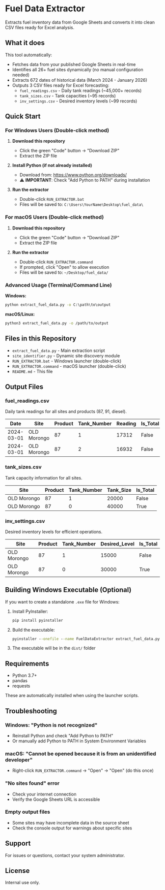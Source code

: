 # Fuel Data Extractor

Extracts fuel inventory data from Google Sheets and converts it into clean CSV files ready for Excel analysis.

## What it does

This tool automatically:
- Fetches data from your published Google Sheets in real-time
- Identifies all 26+ fuel sites dynamically (no manual configuration needed)
- Extracts 672 dates of historical data (March 2024 - January 2026)
- Outputs 3 CSV files ready for Excel forecasting:
  - `fuel_readings.csv` - Daily tank readings (~45,000+ records)
  - `tank_sizes.csv` - Tank capacities (~95 records)
  - `inv_settings.csv` - Desired inventory levels (~99 records)

## Quick Start

### For Windows Users (Double-click method)

1. **Download this repository**
   - Click the green "Code" button → "Download ZIP"
   - Extract the ZIP file

2. **Install Python (if not already installed)**
   - Download from: https://www.python.org/downloads/
   - ⚠️ **IMPORTANT**: Check "Add Python to PATH" during installation

3. **Run the extractor**
   - Double-click `RUN_EXTRACTOR.bat`
   - Files will be saved to: `C:\Users\YourName\Desktop\fuel_data\`

### For macOS Users (Double-click method)

1. **Download this repository**
   - Click the green "Code" button → "Download ZIP"
   - Extract the ZIP file

2. **Run the extractor**
   - Double-click `RUN_EXTRACTOR.command`
   - If prompted, click "Open" to allow execution
   - Files will be saved to: `~/Desktop/fuel_data/`

### Advanced Usage (Terminal/Command Line)

**Windows:**
```cmd
python extract_fuel_data.py -o C:\path\to\output
```

**macOS/Linux:**
```bash
python3 extract_fuel_data.py -o /path/to/output
```

## Files in this Repository

- `extract_fuel_data.py` - Main extraction script
- `site_identifier.py` - Dynamic site discovery module
- `RUN_EXTRACTOR.bat` - Windows launcher (double-click)
- `RUN_EXTRACTOR.command` - macOS launcher (double-click)
- `README.md` - This file

## Output Files

### fuel_readings.csv
Daily tank readings for all sites and products (87, 91, diesel).

| Date | Site | Product | Tank_Number | Reading | Is_Total |
|------|------|---------|-------------|---------|----------|
| 2024-03-01 | OLD Morongo | 87 | 1 | 17312 | False |
| 2024-03-01 | OLD Morongo | 87 | 2 | 16932 | False |

### tank_sizes.csv
Tank capacity information for all sites.

| Site | Product | Tank_Number | Tank_Size | Is_Total |
|------|---------|-------------|-----------|----------|
| OLD Morongo | 87 | 1 | 20000 | False |
| OLD Morongo | 87 | 0 | 40000 | True |

### inv_settings.csv
Desired inventory levels for efficient operations.

| Site | Product | Tank_Number | Desired_Level | Is_Total |
|------|---------|-------------|---------------|----------|
| OLD Morongo | 87 | 1 | 15000 | False |
| OLD Morongo | 87 | 0 | 30000 | True |

## Building Windows Executable (Optional)

If you want to create a standalone `.exe` file for Windows:

1. Install PyInstaller:
   ```cmd
   pip install pyinstaller
   ```

2. Build the executable:
   ```cmd
   pyinstaller --onefile --name FuelDataExtractor extract_fuel_data.py
   ```

3. The executable will be in the `dist/` folder

## Requirements

- Python 3.7+
- pandas
- requests

These are automatically installed when using the launcher scripts.

## Troubleshooting

### Windows: "Python is not recognized"
- Reinstall Python and check "Add Python to PATH"
- Or manually add Python to PATH in System Environment Variables

### macOS: "Cannot be opened because it is from an unidentified developer"
- Right-click `RUN_EXTRACTOR.command` → "Open" → "Open" (do this once)

### "No sites found" error
- Check your internet connection
- Verify the Google Sheets URL is accessible

### Empty output files
- Some sites may have incomplete data in the source sheet
- Check the console output for warnings about specific sites

## Support

For issues or questions, contact your system administrator.

## License

Internal use only.
